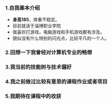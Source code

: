 ### 1.自我基本介绍
- **身高185**，体重不稳定。
- 目前就读于淄博职业学院
- 我喜欢打游戏，电脑游戏和手机游戏都有涉及。
- 貌似没有什么特别的闪光点，比较平凡的一个人。

### 2.回想一下我曾经对计算机专业的畅想

### 3.我当前的技能树与技术偏好

### 4.我之前做过比较有意思的课程作业或者项目

### 5.我期待在课程中的收获
